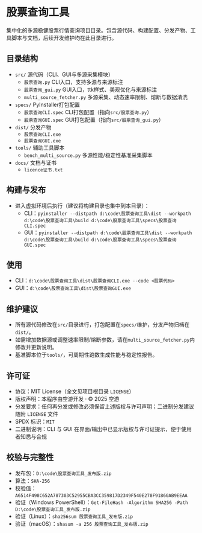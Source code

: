 # 股票查询工具

集中化的多源稳健股票行情查询项目目录。包含源代码、构建配置、分发产物、工具脚本与文档，后续开发维护均在此目录进行。

## 目录结构
- `src/` 源代码（CLI、GUI与多源采集模块）
  - `股票查询.py` CLI入口，支持多源与来源标注
  - `股票查询_gui.py` GUI入口，ttk样式、美观优化与来源标注
  - `multi_source_fetcher.py` 多源采集、动态速率限制、熔断与数据清洗
- `specs/` PyInstaller打包配置
  - `股票查询CLI.spec` CLI打包配置（指向`src/股票查询.py`）
  - `股票查询GUI.spec` GUI打包配置（指向`src/股票查询_gui.py`）
- `dist/` 分发产物
  - `股票查询CLI.exe`
  - `股票查询GUI.exe`
- `tools/` 辅助工具脚本
  - `bench_multi_source.py` 多源性能/稳定性基准采集脚本
- `docs/` 文档与证书
  - `licence证书.txt`

## 构建与发布
- 进入虚拟环境后执行（建议将构建目录也集中到本目录）：
  - CLI：`pyinstaller --distpath d:\code\股票查询工具\dist --workpath d:\code\股票查询工具\build d:\code\股票查询工具\specs\股票查询CLI.spec`
  - GUI：`pyinstaller --distpath d:\code\股票查询工具\dist --workpath d:\code\股票查询工具\build d:\code\股票查询工具\specs\股票查询GUI.spec`

## 使用
- CLI：`d:\code\股票查询工具\dist\股票查询CLI.exe --code <股票代码>`
- GUI：`d:\code\股票查询工具\dist\股票查询GUI.exe`

## 维护建议
- 所有源代码修改在`src/`目录进行，打包配置在`specs/`维护，分发产物归档在`dist/`。
- 如需增加数据源或调整速率限制/熔断参数，请在`multi_source_fetcher.py`内修改并更新说明。
- 基准脚本位于`tools/`，可周期性跑数生成性能与稳定性报告。

## 许可证
- 协议：MIT License（全文见项目根目录 `LICENSE`）
- 版权声明：本程序由空游开发 · © 2025 空游
- 分发要求：任何再分发或修改必须保留上述版权与许可声明；二进制分发建议随附 `LICENSE` 文件
- SPDX 标识：`MIT`
- 二进制说明：CLI 与 GUI 在界面/输出中已显示版权与许可证提示，便于使用者知悉与合规

## 校验与完整性
- 发布包：`D:\code\股票查询工具_发布版.zip`
- 算法：`SHA-256`
- 校验值：`A6514F498C652A787303C52955CBA3CC359817D2349F540E278F91860AB9EEAA`
- 验证（Windows PowerShell）：`Get-FileHash -Algorithm SHA256 -Path D:\code\股票查询工具_发布版.zip`
- 验证（Linux）：`sha256sum 股票查询工具_发布版.zip`
- 验证（macOS）：`shasum -a 256 股票查询工具_发布版.zip`
